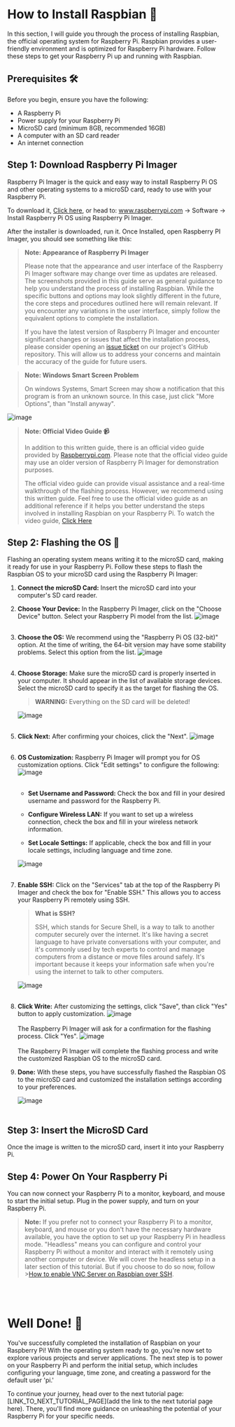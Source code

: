 # How to Install Raspbian 🍓

In this section, I will guide you through the process of installing Raspbian, the official operating system for Raspberry Pi. Raspbian provides a user-friendly environment and is optimized for Raspberry Pi hardware. Follow these steps to get your Raspberry Pi up and running with Raspbian.

## Prerequisites 🛠️

Before you begin, ensure you have the following:

- A Raspberry Pi
- Power supply for your Raspberry Pi
- MicroSD card (minimum 8GB, recommended 16GB)
- A computer with an SD card reader
- An internet connection

## Step 1: Download Raspberry Pi Imager
Raspberry Pi Imager is the quick and easy way to install Raspberry Pi OS and other operating systems to a microSD card, ready to use with your Raspberry Pi.

To download it, <a href="https://rptl.io/imager" target="_blank">Click here</a>, or head to: <a href="https://www.raspberrypi.com" target="_blank">www.raspberrypi.com</a> -> Software -> Install Raspberry Pi OS using Raspberry Pi Imager.

After the installer is downloaded, run it. Once Installed, open Raspberry PI Imager, you should see something like this:


> **Note: Appearance of Raspberry Pi Imager**
>
> Please note that the appearance and user interface of the Raspberry Pi Imager software may change over time as updates are released. The screenshots provided in this guide serve as general guidance to help you understand the process of installing Raspbian. While the specific buttons and options may look slightly different in the future, the core steps and procedures outlined here will remain relevant. If you encounter any variations in the user interface, simply follow the equivalent options to complete the installation.
>
> If you have the latest version of Raspberry Pi Imager and encounter significant changes or issues that affect the installation process, please consider opening an [issue ticket](https://github.com/GyufiThePenguin/Homeserver-for-Dummies/issues) on our project's GitHub repository. This will allow us to address your concerns and maintain the accuracy of the guide for future users.



> **Note: Windows Smart Screen Problem**
>
>On windows Systems, Smart Screen may show a notification that this program is from an unknown source. In this case, just click "More Options", than "Install anyway".

![image](../resources/images/RPI-imager-01.png)

>**Note: Official Video Guide 📹**
>
>In addition to this written guide, there is an official video guide provided by [Raspberrypi.com](https://www.raspberrypi.com). Please note that the official video guide may use an older version of Raspberry Pi Imager for demonstration purposes.
>
>The official video guide can provide visual assistance and a real-time walkthrough of the flashing process. However, we recommend using this written guide. Feel free to use the official video guide as an additional reference if it helps you better understand the steps involved in installing Raspbian on your Raspberry Pi.
>To watch the video guide, [Click Here](https://www.youtube.com/watch?v=ntaXWS8Lk34)



## Step 2: Flashing the OS 📁

Flashing an operating system means writing it to the microSD card, making it ready for use in your Raspberry Pi. Follow these steps to flash the Raspbian OS to your microSD card using the Raspberry Pi Imager:

1. **Connect the microSD Card:** Insert the microSD card into your computer's SD card reader.

2. **Choose Your Device:** In the Raspberry Pi Imager, click on the "Choose Device" button. Select your Raspberry Pi model from the list.
![image](../resources/images/RPI-imager-02.png)<br><br>

3. **Choose the OS:** We recommend using the "Raspberry Pi OS (32-bit)" option. At the time of writing, the 64-bit version may have some stability problems. Select this option from the list.
![image](../resources/images/RPI-imager-03.png)<br><br>

4. **Choose Storage:** Make sure the microSD card is properly inserted in your computer. It should appear in the list of available storage devices. Select the microSD card to specify it as the target for flashing the OS.
    > **WARNING:** 
    >Everything on the SD card will be deleted!

    ![image](../resources/images/RPI-imager-04.png)<br><br>



5. **Click Next:** After confirming your choices, click the "Next".
![image](../resources/images/RPI-imager-05.png)<br><br>

6. **OS Customization:** Raspberry Pi Imager will prompt you for OS customization options. Click "Edit settings" to configure the following:
![image](../resources/images/RPI-imager-06.png)<br><br>

   - **Set Username and Password:** Check the box and fill in your desired username and password for the Raspberry Pi.

   - **Configure Wireless LAN:** If you want to set up a wireless connection, check the box and fill in your wireless network information.

   - **Set Locale Settings:** If applicable, check the box and fill in your locale settings, including language and time zone.

   ![image](../resources/images/RPI-imager-07.png)<br><br>

7. **Enable SSH:** Click on the "Services" tab at the top of the Raspberry Pi Imager and check the box for "Enable SSH." This allows you to access your Raspberry Pi remotely using SSH.
    >**What is SSH?**
    >
    >SSH, which stands for Secure Shell, is a way to talk to another computer securely over the internet. It's like having a secret language to have private conversations with your computer, and it's commonly used by tech experts to control and manage computers from a distance or move files around safely. It's important because it keeps your information safe when you're using the internet to talk to other computers.

    ![image](../resources/images/RPI-imager-08.png)<br><br>

8. **Click Write:** After customizing the settings, click "Save", than click "Yes" button to apply customization.
![image](../resources/images/RPI-imager-09.png)<br><br>
 The Raspberry Pi Imager will ask for a confirmation for the flashing process. Click "Yes".
![image](../resources/images/RPI-imager-10.png)<br><br>
 The Raspberry Pi Imager will complete the flashing process and write the customized Raspbian OS to the microSD card.


9. **Done:** With these steps, you have successfully flashed the Raspbian OS to the microSD card and customized the installation settings according to your preferences.

    ![image](../resources/images/RPI-imager-12.png)<br><br>


## Step 3: Insert the MicroSD Card

Once the image is written to the microSD card, insert it into your Raspberry Pi.


## Step 4: Power On Your Raspberry Pi

You can now connect your Raspberry Pi to a monitor, keyboard, and mouse to start the initial setup. Plug in the power supply, and turn on your Raspberry Pi.

>**Note:** If you prefer not to connect your Raspberry Pi to a monitor, keyboard, and mouse or you don't have the necessary hardware available, you have the option to set up your Raspberry Pi in headless mode. "Headless" means you can configure and control your Raspberry Pi without a monitor and interact with it remotely using another computer or device. We will cover the headless setup in a later section of this tutorial. But if you choose to do so now, follow >[How to enable VNC Server on Raspbian over SSH](./02_How-to-enable-VNC-Server-on-Raspbian-over-SSH.md).


<br><br>

# Well Done! 👏

You've successfully completed the installation of Raspbian on your Raspberry Pi! With the operating system ready to go, you're now set to explore various projects and server applications. The next step is to power on your Raspberry Pi and perform the initial setup, which includes configuring your language, time zone, and creating a password for the default user 'pi.'

To continue your journey, head over to the next tutorial page: [LINK_TO_NEXT_TUTORIAL_PAGE](add the link to the next tutorial page here). There, you'll find more guidance on unleashing the potential of your Raspberry Pi for your specific needs.

<br><br><br><br>


